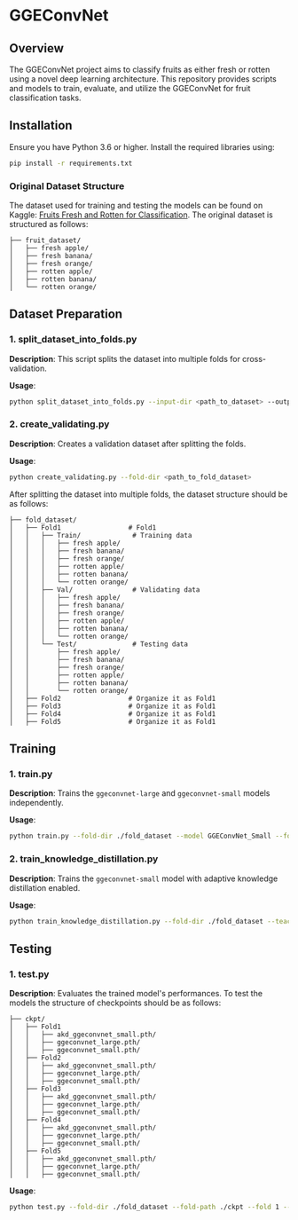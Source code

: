# GGEConvNet

## Overview

The GGEConvNet project aims to classify fruits as either fresh or rotten using a novel deep learning architecture. This repository provides scripts and models to train, evaluate, and utilize the GGEConvNet for fruit classification tasks.

## Installation

Ensure you have Python 3.6 or higher. Install the required libraries using:

```bash
pip install -r requirements.txt
```

### Original Dataset Structure

The dataset used for training and testing the models can be found on Kaggle: [Fruits Fresh and Rotten for Classification](https://www.kaggle.com/datasets/sriramr/fruits-fresh-and-rotten-for-classification). 
The original dataset is structured as follows:

```plaintext
├── fruit_dataset/
│   ├── fresh apple/        
│   ├── fresh banana/       
│   ├── fresh orange/
│   ├── rotten apple/
│   ├── rotten banana/
│   └── rotten orange/
```

## Dataset Preparation

### 1. split_dataset_into_folds.py

**Description**: This script splits the dataset into multiple folds for cross-validation.

**Usage**: 
```bash
python split_dataset_into_folds.py --input-dir <path_to_dataset> --output-dir <output_directory>
```
### 2. create_validating.py

**Description**: Creates a validation dataset after splitting the folds.

**Usage**: 
```bash
python create_validating.py --fold-dir <path_to_fold_dataset>
```

After splitting the dataset into multiple folds, the dataset structure should be as follows:

```plaintext
├── fold_dataset/
│   ├── Fold1                 # Fold1
│   │   ├── Train/             # Training data
│   │   │   ├── fresh apple/        
│   │   │   ├── fresh banana/       
│   │   │   ├── fresh orange/
│   │   │   ├── rotten apple/
│   │   │   ├── rotten banana/
│   │   │   └── rotten orange/
│   │   ├── Val/               # Validating data
│   │   │   ├── fresh apple/        
│   │   │   ├── fresh banana/       
│   │   │   ├── fresh orange/
│   │   │   ├── rotten apple/
│   │   │   ├── rotten banana/
│   │   │   └── rotten orange/  
│   │   └── Test/              # Testing data
│   │       ├── fresh apple/        
│   │       ├── fresh banana/       
│   │       ├── fresh orange/
│   │       ├── rotten apple/
│   │       ├── rotten banana/
│   │       └── rotten orange/      
│   ├── Fold2                 # Organize it as Fold1
│   ├── Fold3                 # Organize it as Fold1
│   ├── Fold4                 # Organize it as Fold1
│   ├── Fold5                 # Organize it as Fold1
```

## Training

### 1. train.py

**Description**: Trains the `ggeconvnet-large` and `ggeconvnet-small` models independently.

**Usage**: 
```bash
python train.py --fold-dir ./fold_dataset --model GGEConvNet_Small --fold 1 --num-epochs 100 --batch-size 16 --learning-rate 0.001 --output-dir ./ckpt --num-folds 5
```

### 2. train_knowledge_distillation.py

**Description**: Trains the `ggeconvnet-small` model with adaptive knowledge distillation enabled.

**Usage**: 
```bash
python train_knowledge_distillation.py --fold-dir ./fold_dataset --teacher-model-path ./ckpt/Fold1/GGEConvNet_Large/Epoch99_GGEConvNet_Large_0.9000.pth --fold 1 --num-epochs 100 --batch-size 16 --learning-rate 0.001 --output-dir ./ckpt --num-folds 5
```

## Testing

### 1. test.py

**Description**: Evaluates the trained model's performances. To test the models the structure of checkpoints should be as follows:

```plaintext
├── ckpt/
│   ├── Fold1                 
│   │   ├── akd_ggeconvnet_small.pth/        
│   │   ├── ggeconvnet_large.pth/       
│   │   ├── ggeconvnet_small.pth/
│   ├── Fold2
│   │   ├── akd_ggeconvnet_small.pth/        
│   │   ├── ggeconvnet_large.pth/       
│   │   ├── ggeconvnet_small.pth/                 
│   ├── Fold3
│   │   ├── akd_ggeconvnet_small.pth/        
│   │   ├── ggeconvnet_large.pth/       
│   │   ├── ggeconvnet_small.pth/                 
│   ├── Fold4
│   │   ├── akd_ggeconvnet_small.pth/        
│   │   ├── ggeconvnet_large.pth/       
│   │   ├── ggeconvnet_small.pth/                 
│   ├── Fold5
│   │   ├── akd_ggeconvnet_small.pth/        
│   │   ├── ggeconvnet_large.pth/       
│   │   ├── ggeconvnet_small.pth/                 
```

**Usage**: 
```bash
python test.py --fold-dir ./fold_dataset --fold-path ./ckpt --fold 1 --batch-size 16 --metrics --roc --cm
```


